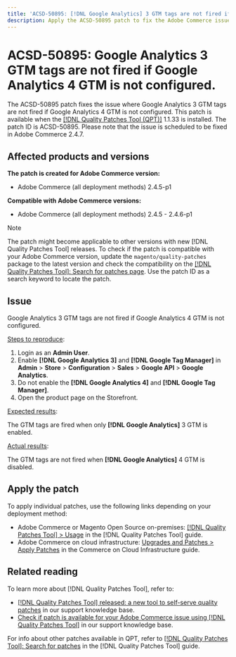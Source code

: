 ```yaml
---
title: 'ACSD-50895: [!DNL Google Analytics] 3 GTM tags are not fired if [!DNL Google Analytics] 4 GTM is not configured'
description: Apply the ACSD-50895 patch to fix the Adobe Commerce issue where [!DNL Google Analytics] 3 GTM tags are not fired if [!DNL Google Analytics] 4 GTM is not configured.
---
```

# ACSD-50895: Google Analytics 3 GTM tags are not fired if Google Analytics 4 GTM is not configured.

The ACSD-50895 patch fixes the issue where Google Analytics 3 GTM tags are not fired if Google Analytics 4 GTM is not configured. This patch is available when the [[!DNL Quality Patches Tool (QPT)]](/help/announcements/adobe-commerce-announcements/magento-quality-patches-released-new-tool-to-self-serve-quality-patches.md) 1.1.33 is installed. The patch ID is ACSD-50895. Please note that the issue is scheduled to be fixed in Adobe Commerce 2.4.7. 

## Affected products and versions

**The patch is created for Adobe Commerce version:**

* Adobe Commerce (all deployment methods) 2.4.5-p1

**Compatible with Adobe Commerce versions:**

* Adobe Commerce (all deployment methods) 2.4.5 - 2.4.6-p1

>[!NOTE]
>
>The patch might become applicable to other versions with new [!DNL Quality Patches Tool] releases. To check if the patch is compatible with your Adobe Commerce version, update the `magento/quality-patches` package to the latest version and check the compatibility on the [[!DNL Quality Patches Tool]: Search for patches page](https://experienceleague.adobe.com/tools/commerce-quality-patches/index.html). Use the patch ID as a search keyword to locate the patch.

## Issue

Google Analytics 3 GTM tags are not fired if Google Analytics 4 GTM is not configured.

<u>Steps to reproduce</u>:

1. Login as an **Admin User**.
1. Enable **[!DNL Google Analytics 3]** and **[!DNL Google Tag Manager]** in **Admin** > **Store** > **Configuration** > **Sales** > **Google API** > **Google Analytics**.
1. Do not enable the **[!DNL Google Analytics 4]** and **[!DNL Google Tag Manager]**.
1. Open the product page on the Storefront.

<u>Expected results</u>:

The GTM tags are fired when only **[!DNL Google Analytics]** 3 GTM is enabled.

<u>Actual results</u>:

The GTM tags are not fired when **[!DNL Google Analytics]** 4 GTM is disabled.

## Apply the patch

To apply individual patches, use the following links depending on your deployment method:

* Adobe Commerce or Magento Open Source on-premises: [[!DNL Quality Patches Tool] > Usage](https://experienceleague.adobe.com/docs/commerce-operations/tools/quality-patches-tool/usage.html) in the [!DNL Quality Patches Tool] guide.
* Adobe Commerce on cloud infrastructure: [Upgrades and Patches > Apply Patches](https://experienceleague.adobe.com/docs/commerce-cloud-service/user-guide/develop/upgrade/apply-patches.html) in the Commerce on Cloud Infrastructure guide.

## Related reading

To learn more about [!DNL Quality Patches Tool], refer to:

* [[!DNL Quality Patches Tool] released: a new tool to self-serve quality patches](/help/announcements/adobe-commerce-announcements/magento-quality-patches-released-new-tool-to-self-serve-quality-patches.md) in our support knowledge base.
* [Check if patch is available for your Adobe Commerce issue using [!DNL Quality Patches Tool]](/help/support-tools/patches-available-in-qpt-tool/check-patch-for-magento-issue-with-magento-quality-patches.md) in our support knowledge base.

For info about other patches available in QPT, refer to [[!DNL Quality Patches Tool]: Search for patches](https://experienceleague.adobe.com/tools/commerce-quality-patches/index.html) in the [!DNL Quality Patches Tool] guide.
